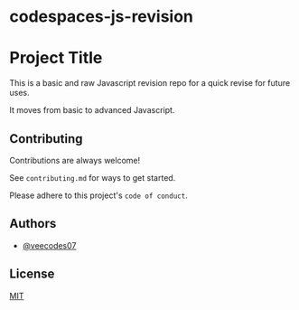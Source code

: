 # codespaces-js-revision

# Project Title



This is a basic and raw Javascript revision repo for a quick revise for future uses.

 It moves from basic to advanced Javascript.
## Contributing

Contributions are always welcome!

See `contributing.md` for ways to get started.

Please adhere to this project's `code of conduct`.


## Authors

- [@veecodes07](https://www.github.com/veecodes07)


## License

[MIT](https://choosealicense.com/licenses/mit/)

